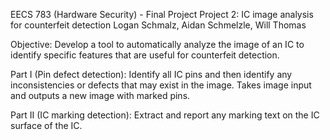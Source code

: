 EECS 783 (Hardware Security) - Final Project
Project 2: IC image analysis for counterfeit detection
Logan Schmalz, Aidan Schmelzle, Will Thomas

Objective: Develop a tool to automatically analyze the image of an IC to identify specific
features that are useful for counterfeit detection.

Part I (Pin defect detection): Identify all IC pins and then identify any inconsistencies or
defects that may exist in the image. Takes image input and outputs a new image with marked pins.

Part II (IC marking detection): Extract and report any marking text on the IC surface of the IC. 
